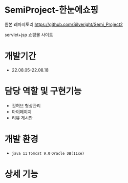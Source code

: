 # SemiProject-한눈에쇼핑
원본 레파지토리 https://github.com/Silveright/Semi_Project2

servlet+jsp 쇼핑몰 사이트

# 개발기간

* 22.08.05-22.08.18

# 담당 역할 및 구현기능

* 깃허브 형상관리
* 마이페이지
* 리뷰 게시판

# 개발 환경

* `java 11` `Tomcat 9.0` `Oracle DB(11xe)`

# 상세 기능
